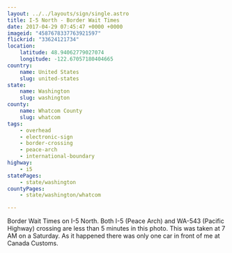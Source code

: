 ```yaml
---
layout: ../../layouts/sign/single.astro
title: I-5 North - Border Wait Times
date: 2017-04-29 07:45:47 +0000 +0000
imageid: "4587678337763921597"
flickrid: "33624121734"
location:
    latitude: 48.94062779027074
    longitude: -122.67057180404665
country:
    name: United States
    slug: united-states
state:
    name: Washington
    slug: washington
county:
    name: Whatcom County
    slug: whatcom
tags:
    - overhead
    - electronic-sign
    - border-crossing
    - peace-arch
    - international-boundary
highway:
    - i5
statePages:
    - state/washington
countyPages:
    - state/washington/whatcom

---
```

Border Wait Times on I-5 North.  Both I-5 (Peace Arch) and WA-543 (Pacific Highway) crossing are less than 5 minutes in this photo.  This was taken at 7 AM on a Saturday.  As it happened there was only one car in front of me at Canada Customs.